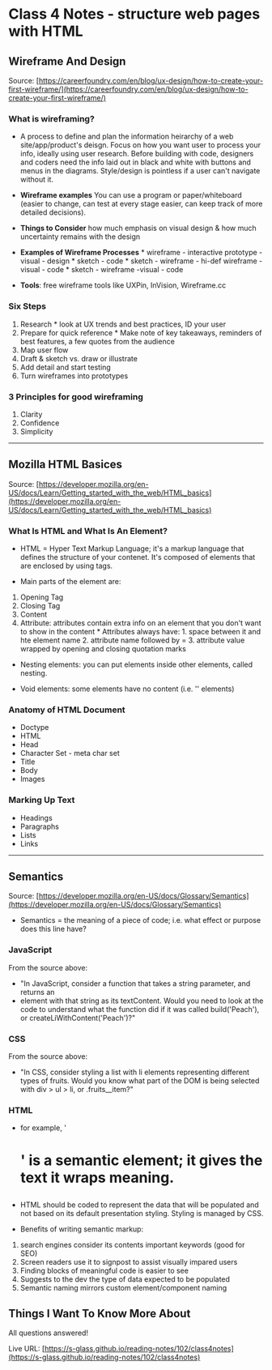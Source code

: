 
# Class 4 Notes - structure web pages with HTML #

## Wireframe And Design ##

Source: [https://careerfoundry.com/en/blog/ux-design/how-to-create-your-first-wireframe/](https://careerfoundry.com/en/blog/ux-design/how-to-create-your-first-wireframe/)

### What is wireframing? ###

* A process to define and plan the information heirarchy of a web site/app/product's deisgn. Focus on how you want user to process your info, ideally using user research. Before building with code, designers and coders need the info laid out in black and white with buttons and menus in the diagrams. Style/design is pointless if a user can't navigate without it.

* **Wireframe examples** You can use a program or paper/whiteboard (easier to change, can test at every stage easier, can keep track of more detailed decisions).

* **Things to Consider** how much emphasis on visual design & how much uncertainty remains with the design

* **Examples of Wireframe Processes**
        * wireframe - interactive prototype - visual - design
        * sketch - code
        * sketch - wireframe - hi-def wireframe - visual - code
        * sketch - wireframe -visual - code

* **Tools**: free wireframe tools like UXPin, InVision, Wireframe.cc

### Six Steps ###
1. Research 
        * look at UX trends and best practices, ID your user
2. Prepare for quick reference
        * Make note of key takeaways, reminders of best features, a few quotes from the audience
3. Map user flow
4. Draft & sketch vs. draw  or illustrate
5. Add detail and start testing
6. Turn wireframes into prototypes

### 3 Principles for good wireframing ###

1. Clarity
2. Confidence
3. Simplicity 

------------------------------------

## Mozilla HTML Basices ##

Source: [https://developer.mozilla.org/en-US/docs/Learn/Getting_started_with_the_web/HTML_basics](https://developer.mozilla.org/en-US/docs/Learn/Getting_started_with_the_web/HTML_basics)

### What Is HTML and What Is An Element? ###

* HTML = Hyper Text Markup Language; it's a markup language that defines the structure of your contenet. It's composed of elements that are enclosed by using tags. 

* Main parts of the element are: 
1. Opening Tag
2. Closing Tag
3. Content
4. Attribute: attributes contain extra info on an element that you don't want to show in the content
        * Attributes always have:
                1. space between it and hte element name
                2. attribute name followed by =
                3. attribute value wrapped by opening and closing quotation marks

* Nesting elements: you can put elements inside other elements, called nesting. 

* Void elements: some elements have no content (i.e. '<img>' elements)

### Anatomy of HTML Document ###

* Doctype
* HTML
* Head
* Character Set - meta char set 
* Title
* Body
* Images

### Marking Up Text ###

* Headings
* Paragraphs
* Lists
* Links 

-------------------------------------------
## Semantics ##

Source: [https://developer.mozilla.org/en-US/docs/Glossary/Semantics](https://developer.mozilla.org/en-US/docs/Glossary/Semantics)

* Semantics = the meaning of a piece of code; i.e. what effect or purpose does this line have? 

### JavaScript

From the source above:
* "In JavaScript, consider a function that takes a string parameter, and returns an <li> element with that string as its textContent. Would you need to look at the code to understand what the function did if it was called build('Peach'), or createLiWithContent('Peach')?"

### CSS

From the source above:
* "In CSS, consider styling a list with li elements representing different types of fruits. Would you know what part of the DOM is being selected with div > ul > li, or .fruits__item?"

### HTML

* for example, '<h1>' is a semantic element; it gives the text it wraps meaning. 

* HTML should be coded to represent the data that will be populated and not based on its default presentation styling. Styling is managed by CSS.

* Benefits of writing semantic markup:

1. search engines consider its contents important keywords (good for SEO)
2. Screen readers use it to signpost to assist visually impared users
3. Finding blocks of meaningful code is easier to see
4. Suggests to the dev the type of data expected to be populated
5. Semantic naming mirrors custom element/component naming

## Things I Want To Know More About ##
All questions answered!

Live URL: [https://s-glass.github.io/reading-notes/102/class4notes](https://s-glass.github.io/reading-notes/102/class4notes)